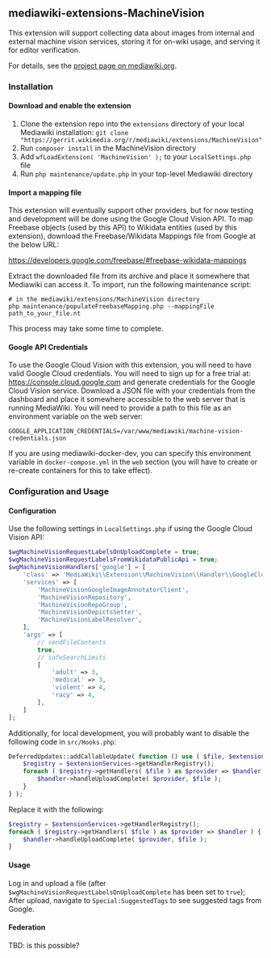 ## mediawiki-extensions-MachineVision

This extension will support collecting data about images from internal and
external machine vision services, storing it for on-wiki usage, and serving it
for editor verification.

For details, see the [project page on
mediawiki.org](https://www.mediawiki.org/wiki/Wikimedia_Product/Machine_vision_middleware).

### Installation

#### Download and enable the extension
1. Clone the extension repo into the `extensions` directory of your local
   Mediawiki installation:
   `git clone "https://gerrit.wikimedia.org/r/mediawiki/extensions/MachineVision"`
2. Run `composer install` in the MachineVision directory
3. Add `wfLoadExtension( 'MachineVision' );` to your `LocalSettings.php` file
4. Run `php maintenance/update.php` in your top-level Mediawiki directory

#### Import a mapping file
This extension will eventually support other providers, but for now testing and
development will be done using the Google Cloud Vision API. To map Freebase
objects (used by this API) to Wikidata entities (used by this extension),
download the Freebase/Wikidata Mappings file from Google at the below URL:

https://developers.google.com/freebase/#freebase-wikidata-mappings

Extract the downloaded file from its archive and place it somewhere that Mediawiki can access it. To
import, run the following maintenance script:

```
# in the mediawiki/extensions/MachineVision directory
php maintenance/populateFreebaseMapping.php --mappingFile path_to_your_file.nt
```

This process may take some time to complete.

#### Google API Credentials
To use the Google Cloud Vision with this extension, you will need to have valid
Google Cloud credentials. You will need to sign up for a free trial at:
https://console.cloud.google.com and generate credentials for the Google Cloud
Vision service. Download a JSON file with your credentials from the dashboard
and place it somewhere accessible to the web server that is running MediaWiki.
You will need to provide a path to this file as an environment variable on the
web server:

```
GOOGLE_APPLICATION_CREDENTIALS=/var/www/mediawiki/machine-vision-credentials.json
```

If you are using mediawiki-docker-dev, you can specify this environment variable
in `docker-compose.yml` in the `web` section (you will have to create or
re-create containers for this to take effect).

### Configuration and Usage

#### Configuration
Use the following settings in `LocalSettings.php` if using the Google Cloud
Vision API:

```php
$wgMachineVisionRequestLabelsOnUploadComplete = true;
$wgMachineVisionRequestLabelsFromWikidataPublicApi = true;
$wgMachineVisionHandlers['google'] = [
	'class' => 'MediaWiki\\Extension\\MachineVision\\Handler\\GoogleCloudVisionHandler',
	'services' => [
		'MachineVisionGoogleImageAnnotatorClient',
		'MachineVisionRepository',
		'MachineVisionRepoGroup',
		'MachineVisionDepictsSetter',
		'MachineVisionLabelResolver',
	],
	'args' => [
		// sendFileContents
		true,
		// safeSearchLimits
		[
			'adult' => 3,
			'medical' => 3,
			'violent' => 4,
			'racy' => 4,
		],
	]
];
```

Additionally, for local development, you will probably want to disable the
following code in `src/Hooks.php`:

```php
DeferredUpdates::addCallableUpdate( function () use ( $file, $extensionServices ) {
	$registry = $extensionServices->getHandlerRegistry();
	foreach ( $registry->getHandlers( $file ) as $provider => $handler ) {
		$handler->handleUploadComplete( $provider, $file );
	}
} );
```

Replace it with the following:

```php
$registry = $extensionServices->getHandlerRegistry();
foreach ( $registry->getHandlers( $file ) as $provider => $handler ) {
	$handler->handleUploadComplete( $provider, $file );
}
```

#### Usage
Log in and upload a file (after `$wgMachineVisionRequestLabelsOnUploadComplete`
has been set to `true`); After upload, navigate to `Special:SuggestedTags`
to see suggested tags from Google.

#### Federation
TBD: is this possible?
